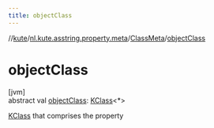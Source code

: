 ```yaml
---
title: objectClass
---
```

//[kute](../../../index.html)/[nl.kute.asstring.property.meta](../index.html)/[ClassMeta](index.html)/[objectClass](object-class.html)



# objectClass



[jvm]\
abstract val [objectClass](object-class.html): [KClass](https://kotlinlang.org/api/latest/jvm/stdlib/kotlin.reflect/-k-class/index.html)&lt;*&gt;



[KClass](https://kotlinlang.org/api/latest/jvm/stdlib/kotlin.reflect/-k-class/index.html) that comprises the property




